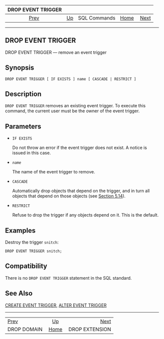 <!--?xml version="1.0" encoding="UTF-8" standalone="no"?-->

|             DROP EVENT TRIGGER             |                                        |              |                                                       |                                                  |
| :----------------------------------------: | :------------------------------------- | :----------: | ----------------------------------------------------: | -----------------------------------------------: |
| [Prev](sql-dropdomain.html "DROP DOMAIN")  | [Up](sql-commands.html "SQL Commands") | SQL Commands | [Home](index.html "PostgreSQL 17devel Documentation") |  [Next](sql-dropextension.html "DROP EXTENSION") |

***

## DROP EVENT TRIGGER

DROP EVENT TRIGGER — remove an event trigger

## Synopsis

    DROP EVENT TRIGGER [ IF EXISTS ] name [ CASCADE | RESTRICT ]

## Description

`DROP EVENT TRIGGER` removes an existing event trigger. To execute this command, the current user must be the owner of the event trigger.

## Parameters

* `IF EXISTS`

    Do not throw an error if the event trigger does not exist. A notice is issued in this case.

* *`name`*

    The name of the event trigger to remove.

* `CASCADE`

    Automatically drop objects that depend on the trigger, and in turn all objects that depend on those objects (see [Section 5.14](ddl-depend.html "5.14. Dependency Tracking")).

* `RESTRICT`

    Refuse to drop the trigger if any objects depend on it. This is the default.

## Examples

Destroy the trigger `snitch`:

    DROP EVENT TRIGGER snitch;

## Compatibility

There is no `DROP EVENT TRIGGER` statement in the SQL standard.

## See Also

[CREATE EVENT TRIGGER](sql-createeventtrigger.html "CREATE EVENT TRIGGER"), [ALTER EVENT TRIGGER](sql-altereventtrigger.html "ALTER EVENT TRIGGER")

***

|                                            |                                                       |                                                  |
| :----------------------------------------- | :---------------------------------------------------: | -----------------------------------------------: |
| [Prev](sql-dropdomain.html "DROP DOMAIN")  |         [Up](sql-commands.html "SQL Commands")        |  [Next](sql-dropextension.html "DROP EXTENSION") |
| DROP DOMAIN                                | [Home](index.html "PostgreSQL 17devel Documentation") |                                   DROP EXTENSION |
